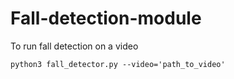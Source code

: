 ﻿# Fall-detection-module
To run fall detection on a video 
```
python3 fall_detector.py --video='path_to_video'
```
